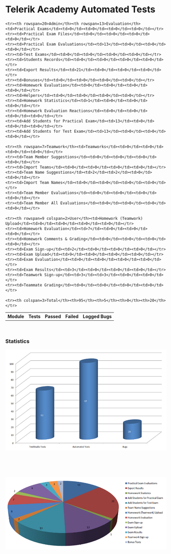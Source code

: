 Telerik Academy Automated Tests
===============================

<table>
    <tr><th colspan=3>Module</th><th>Tests</th><th>Passed</th><th>Failed</th><th>Logged Bugs</th></tr>
    
    <tr><th rowspan=20>Admin</th><th rowspan=13>Evaluation</th><td>Practical Exams</td><td>0</td><td>0</td><td>0</td><td>0</td></tr>
    <tr><td>Practical Exam Files</td><td>0</td><td>0</td><td>0</td><td>0</td></tr>
    <tr><td>Practical Exam Evaluations</td><td>13</td><td>0</td><td>0</td><td>0</td></tr>
    <tr><td>Test Exams</td><td>0</td><td>0</td><td>0</td><td>0</td></tr>
    <tr><td>Students Records</td><td>0</td><td>0</td><td>0</td><td>0</td></tr>
    <tr><td>Export Results</td><td>21</td><td>0</td><td>0</td><td>0</td></tr>
    <tr><td>Bonuses</td><td>0</td><td>0</td><td>0</td><td>0</td></tr>
    <tr><td>Homework Evaluation</td><td>0</td><td>0</td><td>0</td><td>0</td></tr>
    <tr><td>Helpers</td><td>0</td><td>0</td><td>0</td><td>0</td></tr>
    <tr><td>Homework Statistics</td><td>1</td><td>0</td><td>0</td><td>0</td></tr>
    <tr><td>Homework Evaluation Reactions</td><td>0</td><td>0</td><td>0</td><td>0</td></tr>
    <tr><td>Add Students for Practical Exam</td><td>13</td><td>0</td><td>0</td><td>0</td></tr>
    <tr><td>Add Students for Test Exam</td><td>13</td><td>0</td><td>0</td><td>0</td></tr>
    
    <tr><th rowspan=7>Teamwork</th><td>Teamworks</td><td>0</td><td>0</td><td>0</td><td>0</td></tr>
    <tr><td>Team Member Suggestions</td><td>0</td><td>0</td><td>0</td><td>0</td></tr>
    <tr><td>Import Teams</td><td>0</td><td>0</td><td>0</td><td>0</td></tr>
    <tr><td>Team Name Suggestions</td><td>2</td><td>2</td><td>0</td><td>0</td></tr>
    <tr><td>Import Team Names</td><td>0</td><td>0</td><td>0</td><td>0</td></tr>
    <tr><td>Team Member Evaluations</td><td>0</td><td>0</td><td>0</td><td>0</td></tr>
    <tr><td>Team Member All Evaluations</td><td>0</td><td>0</td><td>0</td><td>0</td></tr>
   
    <tr><th rowspan=9 colspan=2>User</th><td>Homework (Teamwork) Upload</td><td>8</td><td>0</td><td>0</td><td>0</td></tr>
    <tr><td>Homework Evaluation</td><td>7</td><td>0</td><td>0</td><td>0</td></tr>
    <tr><td>Homework Comments & Grading</td><td>0</td><td>0</td><td>0</td><td>0</td></tr>
    <tr><td>Exam Sign-up</td><td>2</td><td>0</td><td>0</td><td>0</td></tr>
    <tr><td>Exam Upload</td><td>9</td><td>0</td><td>0</td><td>0</td></tr>
    <tr><td>Exam Evaluation</td><td>0</td><td>0</td><td>0</td><td>0</td></tr>
    <tr><td>Exam Results</td><td>3</td><td>0</td><td>0</td><td>0</td></tr>
    <tr><td>Teamwork Sign-up</td><td>3</td><td>3</td><td>0</td><td>0</td></tr>
    <tr><td>Teammate Grading</td><td>0</td><td>0</td><td>0</td><td>0</td></tr>

    <tr><th colspan=3>Total</th><th>95</th><th>5</th><th>0</th><th>20</th></tr>
</table>

<br/>

### Statistics

<p align="center"><img src="https://raw.githubusercontent.com/QATeamApple/Documents/master/Statistics/Bars.png" width="600" /></p>

<br/><br/><br/>

<p align="center"><img src="https://raw.githubusercontent.com/QATeamApple/Documents/master/Statistics/Pie.png" width="600" /></p>
